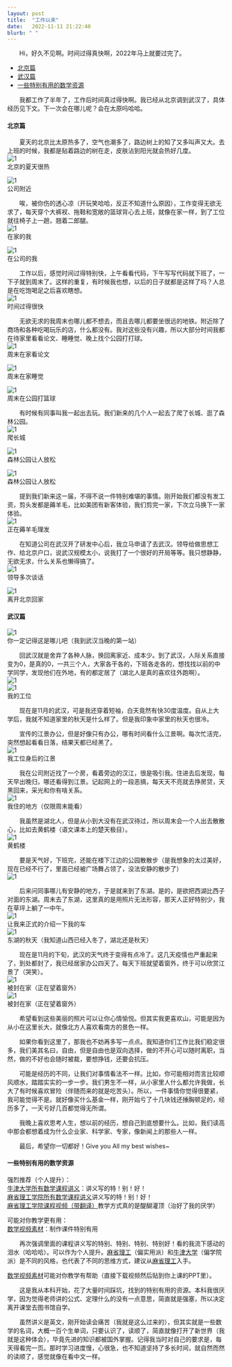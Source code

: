 ```yaml
---
layout: post
title:  "工作以来"
date:   2022-11-11 21:22:40
blurb: " "
---
```


&emsp;&emsp;Hi，好久不见啊。时间过得真快啊，2022年马上就要过完了。  

- [北京篇](#北京篇)
- [武汉篇](#武汉篇)
- [一些特别有用的数学资源](#一些特别有用的数学资源)

&emsp;&emsp;我都工作了半年了，工作后时间真过得快啊。我已经从北京调到武汉了，具体经历见下文。下一次会在哪儿呢？会在太原吗哈哈。  

#### 北京篇
&emsp;&emsp;夏天的北京比太原热多了，空气也潮多了，路边树上的知了又多叫声又大。去上班的时候，我都是贴着路边的树在走，皮肤沾到阳光就会热好几度。  
![1](https://pic4.zhimg.com/80/v2-1a5686c70cd01d39395b5bdc8dd82e0b_720w.webp)  
北京的夏天很热  

![1](https://pic4.zhimg.com/80/v2-c207d796916d257c92fba45bec5a53cb_720w.webp)  
公司附近  

&emsp;&emsp;唉，被你伤的透心凉（开玩笑哈哈，反正不知道什么原因），工作变得无欲无求了，每天穿个大裤衩、拖鞋和宽敞的篮球背心去上班，就像在家一样，到了工位就往椅子上一趟，翘着二郎腿。  
![1](https://pic1.zhimg.com/80/v2-61ed2a198a8ea1bb1ec705323211ffd4_720w.webp)  
在家的我  

![1](https://pic3.zhimg.com/80/v2-3a06fbd4cc97b8d905c4a594250b6d22_720w.webp)  
在公司的我  

&emsp;&emsp;工作以后，感觉时间过得特别快，上午看看代码，下午写写代码就下班了，一下子就到周末了。这样的重复，有时候我也想，以后的日子就都是这样了吗？人总是在吃饱喝足之后喜欢瞎想。  
![1](https://pic4.zhimg.com/80/v2-508191e1090d3e891ae95a1e3abf1a77_720w.webp)  
时间过得很快  

&emsp;&emsp;无欲无求的我周末也哪儿都不想去，而且去哪儿都要坐很远的地铁。附近除了商场和各种吃喝玩乐的店，什么都没有。我对这些没有兴趣，所以大部分时间我都在待家里看看论文、睡睡觉、晚上找个公园打打球。    
![1](https://pic3.zhimg.com/80/v2-9abccd373fb64f078b330187e73ff772_720w.webp)  
周末在家看论文  

![1](https://pic3.zhimg.com/80/v2-cb3705c518e42c2a159c0b7b0b893f0a_720w.webp)  
周末在家睡觉  

![1](https://pic4.zhimg.com/80/v2-a4f8120c20741805341af1a22f7b7863_720w.webp)  
周末在公园打篮球    

&emsp;&emsp;有时候有同事叫我一起出去玩。我们新来的几个人一起去了爬了长城、逛了森林公园。  
![1](https://pic3.zhimg.com/80/v2-0e16e16ca16206f42f81578b972b832a_720w.webp)  
爬长城  

![1](https://pic4.zhimg.com/80/v2-a0cda9e78627a1c6d999f713079ec183_720w.webp)  
森林公园让人放松  

![1](https://pic4.zhimg.com/80/v2-000293baccb0396d7fd87256c10e6f6f_720w.webp)  
森林公园让人放松  

&emsp;&emsp;提到我们新来这一届，不得不说一件特别难堪的事情。刚开始我们都没有发工资，剪头发都是薅羊毛，比如美团有新客体验，我们剪完一家，下次立马换下一家体验。  
![1](https://pic2.zhimg.com/80/v2-50a0139e7328e920c218124a372aa389_720w.webp)  
正在薅羊毛理发  

&emsp;&emsp;在知道公司在武汉开了研发中心后，我立马申请了去武汉。领导给做思想工作、给北京户口，说武汉规模太小，说我打了一个很好的开局等等。我只想静静，无欲无求，什么关系也懒得搞了。  
![1](https://pic4.zhimg.com/80/v2-3f30f79ee6a71f03ac2a4a8fe8c702f7_720w.webp)  
领导多次谈话  

![1](https://pic4.zhimg.com/80/v2-b0109b6d3f646491ddfe893384bae267_720w.webp)  
离开北京回家  

#### 武汉篇  
![1](https://pic1.zhimg.com/80/v2-1da09ef59da0fc0f843106b3870198c5_720w.webp?source=d16d100b)  
你一定记得这是哪儿吧（我到武汉当晚的第一站）  

&emsp;&emsp;回武汉就是舍弃了各种人脉，换回离家近、成本少。到了武汉，人际关系直接变为0，是真的0，一共三个人，大家各干各的，下班各走各的，想找找以前的中学同学，发现他们在外地，有的都定居了（湖北人是真的喜欢往外跑啊）。  
![1](https://picd.zhimg.com/80/v2-11412c8d309a161ce526984942b8ba6d_720w.webp?source=d16d100b)  
![1](https://pica.zhimg.com/80/v2-24dab0d30e6802e6df47883c5e3069fa_720w.webp?source=d16d100b)  
我的工位  

&emsp;&emsp;现在是11月的武汉，可是我还穿着短袖，白天竟然有快30度温度。自从上大学后，我就不知道家里的秋天是什么样了。但是我印象中家里的秋天也很冷。  

&emsp;&emsp;宣传的江景办公，但是好像只有办公，哪有时间看什么江景啊。每次忙活完，突然想起看看日落，结果天都已经黑了。  
![1](https://picd.zhimg.com/80/v2-4831d7818727a41cb666f32bbf2e4b02_720w.webp?source=d16d100b)  
我工位身后的江景  

&emsp;&emsp;我在公司附近找了一个房，看着旁边的汉江，很是吸引我。住进去后发现，每天早出晚归，哪还看得到江景。记起网上的一段恶搞，每天天不亮就去挣房贷，天黑回来，采光和你有啥关系。  
![1](https://pica.zhimg.com/80/v2-82d996d6d4aa534a8bbc0df61394dd10_720w.webp?source=d16d100b)  
我住的地方（仅限周末能看）  

&emsp;&emsp;我虽然是湖北人，但是从小到大没有在武汉待过，所以周末会一个人出去散散心，比如去黄鹤楼（语文课本上的楚天极目）。  
![1](https://pic2.zhimg.com/v2-c7c2ea3c0779773228f23d801d3ca855_b.jpg)  
黄鹤楼  

&emsp;&emsp;要是天气好，下班完，还能在楼下江边的公园散散步（是我想象的太过美好，现在已经不行了，里面已经被广场舞占领了，没法安静的散步了）  
![1](https://pic4.zhimg.com/v2-666e7ad916e4208489174bc225b5a3f3_b.jpg)  

&emsp;&emsp;后来问同事哪儿有安静的地方，于是就来到了东湖。是的，是欲把西湖比西子对面的东湖。周末去了东湖，这里真的是用照片无法形容，那天人正好特别少，我在草坪上躺了一中午。  
![1](https://pic1.zhimg.com/v2-6f58a5302e67dbc126d5254ac9699374_b.jpg)  
让我来正式的介绍一下我的车  
![1](https://pic4.zhimg.com/v2-cd68153665a9191a60077e9e9881a3df_b.jpg)  
东湖的秋天（我知道山西已经入冬了，湖北还是秋天）  

&emsp;&emsp;现在是11月的下旬，武汉的天气终于变得有点冷了。这几天疫情也严重起来了，到处都封了，我已经居家办公四天了。每天下班就望着窗外，终于可以欣赏江景了（哭笑）。  
![1](https://pic4.zhimg.com/v2-32b860b19ee3c109efee2345e0918ab3_b.jpg)  
被封在家（正在望着窗外）  
![1](https://pic4.zhimg.com/v2-5de2cd20e90675a91c13075d7947d10f_b.jpg)  
被封在家（正在望着窗外）  

&emsp;&emsp;希望看到这些美丽的照片可以让你心情愉悦。但其实我更喜欢山，可能是因为从小在这里长大，就像北方人喜欢看南方的景色一样。  

&emsp;&emsp;如果你看到这里了，那我也不妨再多写一点点。我知道你们工作比我们稳定很多，我们美其名曰，自由，但是自由也是双向选择，做的不开心可以随时离职，当然，做的不好也会随时被裁，要想挣钱，还要会抗压。  

&emsp;&emsp;可能是经历的不同，让我们对事情看法不一样。比如，你可能相对而言比较顺风顺水，踏踏实实的一步一步。我们男生不一样，从小家里人什么都允许我做，长大了有时候喜欢冒险（伴随而来的就是吃苦头）。所以，一件事情你觉得很要紧，我可能觉得不是。就好像买什么基金一样，刚开始亏了十几块钱还捶胸顿足的，经历多了，一天亏好几百都觉得无所谓。  

&emsp;&emsp;我晚上喜欢思考人生，想以前的经历，想自己到底想要什么。比如，我们读高中那会都想着成为什么企业家、科学家、专家，像新闻上的那些人一样。

&emsp;&emsp;最后，希望你一切都好！Give you All my best wishes~  



#### 一些特别有用的数学资源  

强烈推荐（个人提升）：  
[牛津大学所有数学课程讲义](https://courses.maths.ox.ac.uk/)：讲义写的特！别！好！  
[麻省理工学院所有数学课程讲义](https://ocw.mit.edu/search/?d=Mathematics&q=math)讲义写的特！别！好！  
[麻省理工学院课程视频（带翻译）](https://open.163.com/special/School/mit.html)教学方式真的是醍醐灌顶（治好了我的厌学）  

可能对你教学更有用：  
[数学视频素材](https://search.bilibili.com/all?vt=27715117&keyword=3blue1brown&from_source=video_tag)：制作课件特别有用  

&emsp;&emsp;再次强调里面的课程讲义写的特别、特别、特别、特别好！看的我流下感动的泪水（哈哈哈）。可以作为个人提升。[麻省理工](https://ocw.mit.edu/search/?d=Mathematics&q=math)（偏实用派）和[牛津大学](https://courses.maths.ox.ac.uk/)（偏学院派）是不同的风格，也代表了不同的思维方式，建议从[麻省理工](https://ocw.mit.edu/search/?d=Mathematics&q=math)入手。  

[数学视频素材](https://search.bilibili.com/all?vt=27715117&keyword=3blue1brown&from_source=video_tag)可能对你教学有帮助（直接下载视频然后贴到你上课的PPT里）。  

&emsp;&emsp;这是我从本科开始，花了大量时间踩坑，找到的特别有用的资源。本科我很厌学，因为觉得老师讲的公式、定理什么的没有一点意思，简直就是强塞，所以决定离开课堂去图书馆自学。  

&emsp;&emsp;虽然讲义是英文，刚开始读会痛苦（我就是这么过来的），但其实就是一些数学的名词，大概一百个生单词，只要认识了，读顺了，简直就像打开了新世界（我就是这种体会），毕竟先进的知识都被国外掌握。记得我当时对自己的要求是，每天得看完一页。那时学习进度慢，心很急，也不知道坚持了多长时间，就自然而然的读顺了，感觉就像在看中文一样。  

